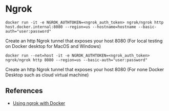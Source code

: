 # Ngrok

```
docker run -it -e NGROK_AUTHTOKEN=<ngrok_auth_token> ngrok/ngrok http host.docker.internal:8080 --region=us --hostname=hostname --basic-auth="user:password"
```

Create an http Ngrok tunnel that exposes your host 8080 (For local testing on Docker desktop for MacOS and Windows)

```
docker run --net=host -it -e NGROK_AUTHTOKEN=<ngrok_auth_token> ngrok/ngrok http 8080 --region=us --basic-auth="user:password" 
```

Create an http Ngrok tunnel that exposes your host 8080 (For none Docker Desktop such as cloud virtual machine)

## References
* [Using ngrok with Docker](https://ngrok.com/docs/using-ngrok-with/docker/)
